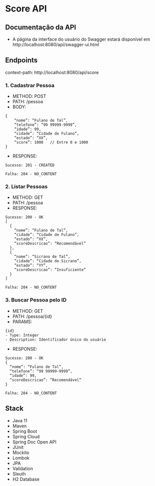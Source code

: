 # Score API

## Documentação da API

 - A página da interface do usuário do Swagger estará disponível em http://localhost:8080/api/swagger-ui.html

## Endpoints

context-path: http://localhost:8080/api/score

### 1. Cadastrar Pessoa
- METHOD: POST
- PATH: /pessoa
- BODY: 
```
{
	“nome”: “Fulano de Tal”,
	“telefone”: “99 99999-9999”,
	“idade”: 99,
	“cidade”: “Cidade de Fulano”,
	“estado”: “XX”,
	“score”: 1000	// Entre 0 e 1000
}
```
- RESPONSE:
```
Sucesso: 201 - CREATED 
```
```
Falha: 204 - NO_CONTENT
```

### 2. Listar Pessoas
- METHOD: GET
- PATH: /pessoa
- RESPONSE:
```
Sucesso: 200 - OK 
[
  {
    “nome”: “Fulano de Tal”,
    “cidade”: “Cidade de Fulano”,
    “estado”: “XX”,
    “scoreDescricao”: “Recomendável”
  },
  {
    “nome”: “Sicrano de Tal”,
    “cidade”: “Cidade de Sicrano”,
    “estado”: “YY”,
    “scoreDescricao”: “Insuficiente”
  }
]
```  
```
Falha: 204 - NO_CONTENT
```

### 3. Buscar Pessoa pelo ID
- METHOD: GET
- PATH: /pessoa/{id}
- PARAMS:
```
{id}
- Type: Integer
- Description: Identificador único do usuário
```
- RESPONSE:
```
Sucesso: 200 - OK
{
  “nome”: “Fulano de Tal”,
  “telefone”: “99 99999-9999”,
  “idade”: 99,
  “scoreDescricao”: “Recomendável”
}
```
```
Falha: 204 - NO_CONTENT
```

## Stack

- Java 11
- Maven
- Spring Boot
- Spring Cloud
- Spring Doc Open API
- JUnit
- Mockito
- Lombok
- JPA
- Validation
- Sleuth
- H2 Database
